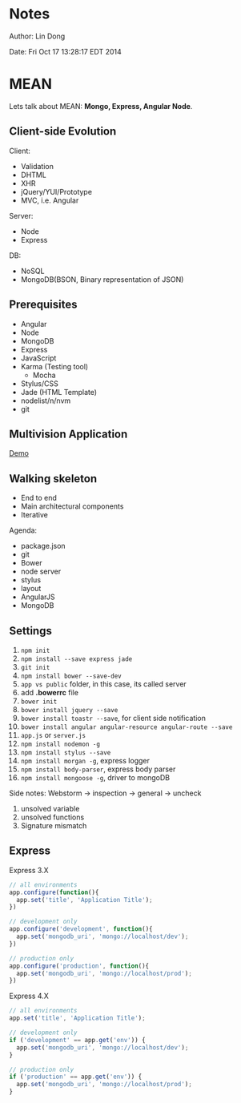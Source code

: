 # Notes
Author: Lin Dong

Date: Fri Oct 17 13:28:17 EDT 2014
# MEAN
Lets talk about MEAN: **Mongo, Express, Angular Node**.

## Client-side Evolution
Client:
* Validation
* DHTML
* XHR
* jQuery/YUI/Prototype
* MVC, i.e. Angular

Server:
* Node
* Express

DB:
* NoSQL
* MongoDB(BSON, Binary representation of JSON)

## Prerequisites

* Angular
* Node
* MongoDB
* Express
* JavaScript
* Karma (Testing tool)
    * Mocha
* Stylus/CSS
* Jade (HTML Template)
* nodelist/n/nvm
* git

## Multivision Application

[Demo](http://github.com/joeeames/MEANAppsFiles)

## Walking skeleton
* End to end
* Main architectural components
* Iterative

Agenda:
* package.json
* git
* Bower
* node server
* stylus
* layout
* AngularJS
* MongoDB

## Settings
1. `npm init`
2. `npm install --save express jade`
3. `git init`
4. `npm install bower --save-dev`
5. `app vs public` folder, in this case, its called server
6. add **.bowerrc** file
7. `bower init`
8. `bower install jquery --save`
9. `bower install toastr --save`, for client side notification
10. `bower install angular angular-resource angular-route --save`
11. `app.js` or `server.js`
12. `npm install nodemon -g`
13. `npm install stylus --save`
14. `npm install morgan -g`, express logger
15. `npm install body-parser`, express body parser
16. `npm install mongoose -g`, driver to mongoDB

Side notes:
Webstorm -> inspection -> general -> uncheck
1. unsolved variable
2. unsolved functions
3. Signature mismatch

## Express
Express 3.X

``` javascript
// all environments
app.configure(function(){
  app.set('title', 'Application Title');
})

// development only
app.configure('development', function(){
  app.set('mongodb_uri', 'mongo://localhost/dev');
})

// production only
app.configure('production', function(){
  app.set('mongodb_uri', 'mongo://localhost/prod');
})

```
Express 4.X

``` javascript
// all environments
app.set('title', 'Application Title');

// development only
if ('development' == app.get('env')) {
  app.set('mongodb_uri', 'mongo://localhost/dev');
}

// production only
if ('production' == app.get('env')) {
  app.set('mongodb_uri', 'mongo://localhost/prod');
}
```

## 
